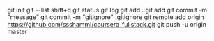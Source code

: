 
git init
git --list
shift+q
git status
git log
git add .
git add <filename>
git commit -m "message"
git commit -m "gitignore" .gitignore
git remote add origin https://github.com/ssshammi/coursera_fullstack.git
git push -u origin master
